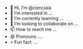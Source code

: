 - 👋 Hi, I’m @cienciala
- 👀 I’m interested in ...
- 🌱 I’m currently learning ...
- 💞️ I’m looking to collaborate on ...
- 📫 How to reach me ...
- 😄 Pronouns: ...
- ⚡ Fun fact: ...

<!---
cienciala/cienciala is a ✨ special ✨ repository because its `README.md` (this file) appears on your GitHub profile.
You can click the Preview link to take a look at your changes.
--->
